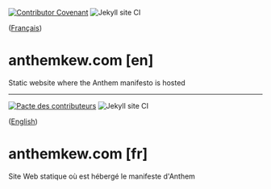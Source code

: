 
[![Contributor Covenant](https://img.shields.io/badge/Contributor%20Covenant-v1.4%20adopted-ff69b4.svg)](CODE_OF_CONDUCT.md) ![Jekyll site CI](https://github.com/anthem-krew/anthemkrew.com/workflows/Jekyll%20site%20CI/badge.svg?branch=master)

([Français](#anthemkewcomfr))

# anthemkew.com [en]

Static website where the Anthem manifesto is hosted
______________________

[![Pacte des contributeurs](https://img.shields.io/badge/Pacte%20des%20contributeurs-v1.4%20adoptée-ff69b4.svg)](CODE_OF_CONDUCT.md) ![Jekyll site CI](https://github.com/anthem-krew/anthemkrew.com/workflows/Jekyll%20site%20CI/badge.svg?branch=master)

([English](#anthemkewcomen))

# anthemkew.com [fr]

Site Web statique où est hébergé le manifeste d'Anthem
